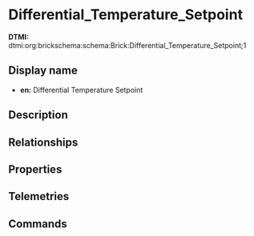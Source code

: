 # Differential_Temperature_Setpoint
**DTMI:** dtmi:org:brickschema:schema:Brick:Differential_Temperature_Setpoint;1
## Display name
- **en:** Differential Temperature Setpoint
## Description
## Relationships
## Properties
## Telemetries
## Commands
